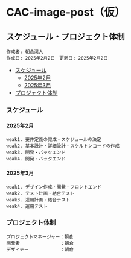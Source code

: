 # CAC-image-post（仮）

## スケジュール・プロジェクト体制
```
作成者: 朝倉滉人
作成日: 2025年2月2日　更新日: 2025年2月2日
```

- [スケジュール](#スケジュール)
    - [2025年2月](#2025年2月)
    - [2025年3月](#2025年3月)
- [プロジェクト体制](#プロジェクト体制)

### スケジュール

#### 2025年2月

```
weak1. 要件定義の完成・スケジュールの決定
weak2. 基本設計・詳細設計・スケルトンコードの作成
weak3. 開発・バックエンド
weak4. 開発・バックエンド
```

#### 2025年3月

```
weak1. デザイン作成・開発・フロントエンド
weak2. テスト計画・結合テスト
weak3. 運用計画・結合テスト
weak4. 運用テスト
```

### プロジェクト体制

```
プロジェクトマネージャー：朝倉
開発者　　　　　　　　　：朝倉
デザイナー　　　　　　　：朝倉
```
